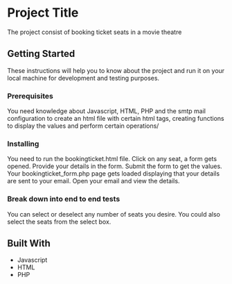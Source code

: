 # Project Title

The project consist of booking ticket seats in a movie theatre 

## Getting Started

These instructions will help you to know about the project and run it on your local machine for development and testing purposes. 

### Prerequisites

You need knowledge about Javascript, HTML, PHP and the smtp mail configuration to create an html file with certain html tags, creating functions to display the values and perform certain operations/

### Installing

You need to run the bookingticket.html file.
Click on any seat, a form gets opened.
Provide your details in the form.
Submit the form to get the values.
Your bookingticket_form.php page gets loaded displaying that your details are sent to your email.
Open your email and view the details.

### Break down into end to end tests

You can select or deselect any number of seats you desire. You could also select the seats from the select box.


## Built With

* Javascript 
* HTML 
* PHP 


